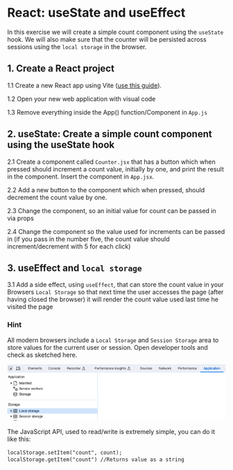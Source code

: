 # React: useState and useEffect

In this exercise we will create a simple count component using the `useState` hook. We will also make sure that the counter will be persisted across sessions using the `local storage` in the browser.

## 1. Create a React project

1.1 Create a new React app using Vite ([use this guide](../../setup/vite.md)).

1.2 Open your new web application with visual code

1.3 Remove everything inside the App() function/Component in `App.js`

## 2. useState: Create a simple count component using the useState hook

2.1 Create a component called `Counter.jsx` that has a button which when pressed should increment a count value, initially by one, and print the result in the component. Insert the component in `App.jsx`.

2.2 Add a new button to the component which when pressed, should decrement the count value by one.

2.3 Change the component, so an initial value for count can be passed in via props

2.4 Change the component so the value used for increments can be passed in (if you pass in the number five, the count value should increment/decrement with 5 for each click)

## 3. useEffect and `local storage`

3.1 Add a side effect, using `useEffect`, that can store the count value in your Browsers `Local Storage` so that next time the user accesses the page (after having closed the browser) it will render the count value used last time he visited the page

### Hint

All modern browsers include a `Local Storage` and `Session Storage` area to store values for the current user or session. Open developer tools and check as sketched here.

![LocalStorage](./images/localstorage.png)

The JavaScript API, used to read/write is extremely simple, you can do it like this:

```javscript
localStorage.setItem("count", count);
localStorage.getItem("count") //Returns value as a string
```
